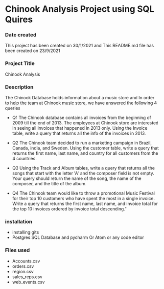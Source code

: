 # Chinook Analysis Project using SQL Quires

### Date created
This project has been created on 30/1/2021
and This README.md file has been created on 23/9/2021

### Project Title
Chinook Analysis

### Description

The Chinook Database holds information about a music store
and In order to help the team at Chinook music store, we have answered the following 4 queries

* Q1 The Chinook database contains all invoices from the beginning of 2009 till the end of 2013. The employees at Chinook store are interested in seeing all invoices that happened in 2013 only. Using the Invoice table, write a query that returns all the info of the invoices in 2013.

* Q2 The Chinook team decided to run a marketing campaign in Brazil, Canada, india, and Sweden. Using the customer table, write a query that returns the first name, last name, and country for all customers from the 4 countries.

* Q3 Using the Track and Album tables, write a query that returns all the songs that start with the letter 'A' and the composer field is not empty. Your query should return the name of the song, the name of the composer, and the title of the album.

* Q4 The Chinook team would like to throw a promotional Music Festival for their top 10 customers who have spent the most in a single invoice. Write a query that returns the first name, last name, and invoice total for the top 10 invoices ordered by invoice total descending."

  
### installation 
* installing gits
* Postgres SQL Database and pycharm Or Atom or any code editor


### Files used
* Accounts.csv
* orders.csv
* region.csv
* sales_reps.csv
* web_events.csv

